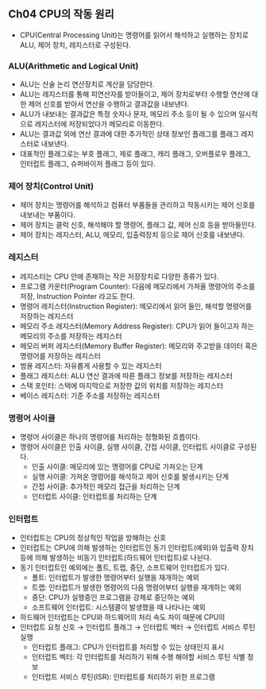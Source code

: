 ## Ch04 CPU의 작동 원리

- CPU(Central Processing Unit)는 명령어를 읽어서 해석하고 실행하는 장치로 ALU, 제어 장치, 레지스터로 구성된다.

### ALU(Arithmetic and Logical Unit)
- ALU는 산술 논리 연산장치로 계산을 담당한다.
- ALU는 레지스터를 통해 피연산자를 받아들이고, 제어 장치로부터 수행할 연산에 대한 제어 신호를 받아서 연산을 수행하고 결과값을 내보낸다.
- ALU가 내보내는 결과값은 특정 숫자나 문자, 메모리 주소 등이 될 수 있으며 일시적으로 레지스터에 저장되었다가 메모리로 이동한다.
- ALU는 결과값 외에 연산 결과에 대한 추가적인 상태 정보인 플래그를 플래그 레지스터로 내보낸다.
- 대표적인 플래그로는 부호 플래그, 제로 플래그, 캐리 플래그, 오버플로우 플래그, 인터럽트 플래그, 슈퍼바이저 플래그 등이 있다.

### 제어 장치(Control Unit)
- 제어 장치는 명령어를 해석하고 컴퓨터 부품들을 관리하고 작동시키는 제어 신호를 내보내는 부품이다.
- 제어 장치는 클럭 신호, 해석해야 할 명령어, 플래그 값, 제어 신호 등을 받아들인다.
- 제어 장치는 레지스터, ALU, 메모리, 입출력장치 등으로 제어 신호를 내보낸다.

### 레지스터
- 레지스터는 CPU 안에 존재하는 작은 저장장치로 다양한 종류가 있다.
- 프로그램 카운터(Program Counter): 다음에 메모리에서 가져올 명령어의 주소를 저장, Instruction Pointer 라고도 한다.
- 명령어 레지스터(Instruction Register): 메모리에서 읽어 들인, 해석할 명령어를 저장하는 레지스터
- 메모리 주소 레지스터(Memory Address Register): CPU가 읽어 들이고자 하는 메모리의 주소를 저장하는 레지스터
- 메모리 버퍼 레지스터(Memory Buffer Register): 메모리와 주고받을 데이터 혹은 명령어를 저장하는 레지스터
- 범용 레지스터: 자유롭게 사용할 수 있는 레지스터
- 플래그 레지스터: ALU 연산 결과에 따른 플래그 정보를 저장하는 레지스터
- 스택 포인터: 스택에 마지막으로 저장한 값의 위치를 저장하는 레지스터
- 베이스 레지스터: 기준 주소를 저장하는 레지스터

### 명령어 사이클
- 명령어 사이클은 하나의 명령어를 처리하는 정형화된 흐름이다.
- 명령어 사이클은 인출 사이클, 실행 사이클, 간접 사이클, 인터럽트 사이클로 구성된다.
    - 인출 사이클: 메모리에 있는 명령어를 CPU로 가져오는 단계
    - 실행 사이클: 가져온 명령어를 해석하고 제어 신호를 발생시키는 단계
    - 간접 사이클: 추가적인 메모리 접근을 처리하는 단계
    - 인터럽트 사이클: 인터럽트를 처리하는 단계

### 인터럽트
- 인터럽트는 CPU의 정상적인 작업을 방해하는 신호
- 인터럽트는 CPU에 의해 발생하는 인터럽트인 동기 인터럽트(예외)와 입출력 장치 등에 의해 발생하는 비동기 인터럽트(하드웨어 인터럽트)로 나뉜다.
- 동기 인터럽트인 예외에는 폴트, 트랩, 중단, 소프트웨어 인터럽트가 있다.
    - 폴트: 인터럽트가 발생한 명령어부터 실행을 재개하는 예외
    - 트랩: 인터럽트가 발생한 명령어의 다음 명령어부터 실행을 재개하는 예외
    - 중단: CPU가 실행중인 프로그램을 강제로 중단하는 예외
    - 소프트웨어 인터럽트: 시스템콜이 발생했을 때 나타나는 예외
- 하드웨어 인터럽트는 CPU와 하드웨어의 처리 속도 차이 때문에 CPU의
- 인터럽트 요청 신호 → 인터럽트 플래그 → 인터럽트 벡터 → 인터럽트 서비스 루틴 실행
    - 인터럽트 플래그: CPU가 인터럽트를 처리할 수 있는 상태인지 표시
    - 인터럽트 벡터: 각 인터럽트를 처리하기 위해 수행 해야할 서비스 루틴 식별 정보
    - 인터럽트 서비스 루틴(ISR): 인터럽트를 처리하기 위한 프로그램